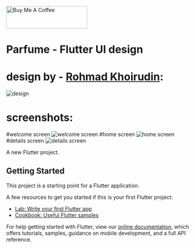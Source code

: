 <a href="https://www.buymeacoffee.com/evara" target="_blank"><img src="https://cdn.buymeacoffee.com/buttons/v2/default-yellow.png" alt="Buy Me A Coffee" style="height: 60px !important;width: 217px !important;" ></a>
# Parfume - Flutter UI design
# design by - [Rohmad Khoirudin](https://dribbble.com/shots/15091913-Parfume-Apps-Exploration/attachments/6823165?mode=media):
![design](https://cdn.dribbble.com/users/6843587/screenshots/15091913/media/e3a3c3f8507d900acd0e8701286ad2a2.png)
# screenshots:
#welcome screen
![welcome screen](https://github.com/iamEvara/Flutter-Parfume-App-UI/raw/main/assets/start.png)
#home screen
![home screen](https://github.com/iamEvara/Flutter-Parfume-App-UI/raw/main/assets/home.png)
#details screen
![details screen](https://github.com/iamEvara/Flutter-Parfume-App-UI/raw/main/assets/details.png)


A new Flutter project.

## Getting Started

This project is a starting point for a Flutter application.

A few resources to get you started if this is your first Flutter project:

- [Lab: Write your first Flutter app](https://flutter.dev/docs/get-started/codelab)
- [Cookbook: Useful Flutter samples](https://flutter.dev/docs/cookbook)

For help getting started with Flutter, view our
[online documentation](https://flutter.dev/docs), which offers tutorials,
samples, guidance on mobile development, and a full API reference.
